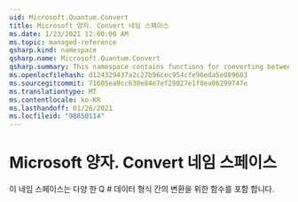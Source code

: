 ```yaml
---
uid: Microsoft.Quantum.Convert
title: Microsoft 양자. Convert 네임 스페이스
ms.date: 1/23/2021 12:00:00 AM
ms.topic: managed-reference
qsharp.kind: namespace
qsharp.name: Microsoft.Quantum.Convert
qsharp.summary: This namespace contains functions for converting between various Q# data types.
ms.openlocfilehash: d124329437a2c27b96cec954cfe96eda5e089603
ms.sourcegitcommit: 71605ea9cc630e84e7ef29027e1f0ea06299747e
ms.translationtype: MT
ms.contentlocale: ko-KR
ms.lasthandoff: 01/26/2021
ms.locfileid: "98850114"
---
```

# <a name="microsoftquantumconvert-namespace"></a>Microsoft 양자. Convert 네임 스페이스

이 네임 스페이스는 다양 한 Q # 데이터 형식 간의 변환을 위한 함수를 포함 합니다.

